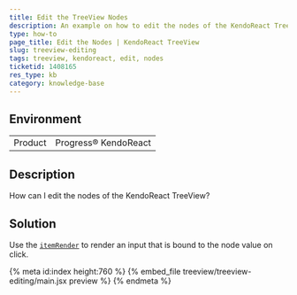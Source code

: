 ```yaml
---
title: Edit the TreeView Nodes
description: An example on how to edit the nodes of the KendoReact TreeView.
type: how-to
page_title: Edit the Nodes | KendoReact TreeView
slug: treeview-editing
tags: treeview, kendoreact, edit, nodes
ticketid: 1408165
res_type: kb
category: knowledge-base
---
```


## Environment

<table>
    <tbody>
	    <tr>
	    	<td>Product</td>
	    	<td>Progress® KendoReact</td>
	    </tr>
    </tbody>
</table>


## Description

How can I edit the nodes of the KendoReact TreeView?

## Solution

Use the [`itemRender`](https://www.telerik.com/kendo-react-ui/components/treeview/api/TreeViewProps/#toc-itemrender) to render an input that is bound to the node value on click.

{% meta id:index height:760 %}
{% embed_file treeview/treeview-editing/main.jsx preview %}
{% endmeta %}

